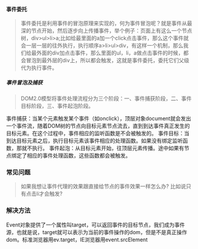 #### 事件委托   

> 事件委托是利用事件的冒泡原理来实现的，何为事件冒泡呢？就是事件从最深的节点开始，然后逐步向上传播事件，举个例子：页面上有这么一个节点树，div>ul>li>a;比如给最里面的a加一个click点击事件，那么这个事件就会一层一层的往外执行，执行顺序a>li>ul>div，有这样一个机制，那么我们给最外面的div加点击事件，那么里面的ul，li，a做点击事件的时候，都会冒泡到最外层的div上，所以都会触发，这就是事件委托，委托它们父级代为执行事件。   
##### 事件冒泡及捕获    
> DOM2.0模型将事件处理流程分为三个阶段：一、事件捕获阶段，二、事件目标阶段，三、事件起泡阶段。   

事件捕获：当某个元素触发某个事件（如onclick），顶层对象document就会发出一个事件流，随着DOM树的节点向目标元素节点流去，直到到达事件真正发生的目标元素。在这个过程中，事件相应的监听函数是不会被触发的。 事件目标：当到达目标元素之后，执行目标元素该事件相应的处理函数。如果没有绑定监听函数，那就不执行。 事件起泡：从目标元素开始，往顶层元素传播。途中如果有节点绑定了相应的事件处理函数，这些函数都会被触发。   
### 常见问题   
> 如果我想让事件代理的效果跟直接给节点的事件效果一样怎么办?
比如说只有点击li才会触发?   
### 解决方法   
Event对象提供了一个属性叫target，可以返回事件的目标节点，我们成为事件源，也就是说，target就可以表示为当前的事件操作的dom，但是不是真正操作dom。标准浏览器用ev.target，IE浏览器用event.srcElement
